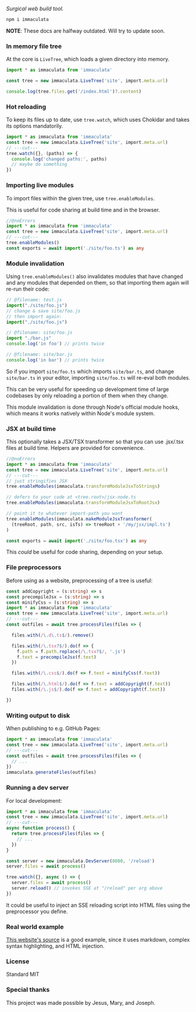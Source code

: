 *Surgical web build tool.*

```bash
npm i immaculata
```

**NOTE**: These docs are halfway outdated. Will try to update soon.

### In memory file tree

At the core is `LiveTree`, which loads a given directory into memory.

```typescript
import * as immaculata from 'immaculata'

const tree = new immaculata.LiveTree('site', import.meta.url)

console.log(tree.files.get('/index.html')?.content)
```

### Hot reloading

To keep its files up to date, use `tree.watch`, which uses Chokidar and takes its options mandatorily.

```typescript
import * as immaculata from 'immaculata'
const tree = new immaculata.LiveTree('site', import.meta.url)
// ---cut---
tree.watch({}, (paths) => {
  console.log('changed paths:', paths)
  // maybe do something
})
```

### Importing live modules

To import files within the given tree, use `tree.enableModules`.

This is useful for code sharing at build time and in the browser.

```typescript
//@noErrors
import * as immaculata from 'immaculata'
const tree = new immaculata.LiveTree('site', import.meta.url)
// ---cut---
tree.enableModules()
const exports = await import('./site/foo.ts') as any
```

### Module invalidation

Using `tree.enableModules()` also invalidates modules that have changed and any modules that depended on them, so that importing them again will re-run their code:

```typescript
// @filename: test.js
import("./site/foo.js")
// change & save site/foo.js
// then import again:
import("./site/foo.js")

// @filename: site/foo.js
import "./bar.js"
console.log('in foo') // prints twice

// @filename: site/bar.js
console.log('in bar') // prints twice
```


So if you import `site/foo.ts` which imports `site/bar.ts`, and change `site/bar.ts` in your editor, importing `site/foo.ts` will re-eval both modules.

This can be very useful for speeding up development time of large codebases by only reloading a portion of them when they change.

This module invalidation is done through Node's official module hooks, which means it works natively within Node's module system.

### JSX at build time

This optionally takes a JSX/TSX transformer so that you can use .jsx/.tsx files at build time. Helpers are provided for convenience.

```typescript
//@noErrors
import * as immaculata from 'immaculata'
const tree = new immaculata.LiveTree('site', import.meta.url)
// ---cut---
// just stringifies JSX
tree.enableModules(immaculata.transformModuleJsxToStrings)

// defers to your code at <tree.root>/jsx-node.ts
tree.enableModules(immaculata.transformModuleJsxToRootJsx)

// point it to whatever import-path you want
tree.enableModules(immaculata.makeModuleJsxTransformer(
  (treeRoot, path, src, isTs) => treeRoot + '/my/jsx/impl.ts')
)

const exports = await import('./site/foo.tsx') as any
```

This *could* be useful for code sharing, depending on your setup.

### File preprocessors

Before using as a website, preprocessing of a tree is useful:

```typescript
const addCopyright = (s:string) => s
const precompileJsx = (s:string) => s
const minifyCss = (s:string) => s
import * as immaculata from 'immaculata'
const tree = new immaculata.LiveTree('site', import.meta.url)
// ---cut---
const outfiles = await tree.processFiles(files => {

  files.with(/\.d\.ts$/).remove()

  files.with(/\.tsx?$/).do(f => {
    f.path = f.path.replace(/\.tsx?$/, '.js')
    f.text = precompileJsx(f.text)
  })

  files.with(/\.css$/).do(f => f.text = minifyCss(f.text))

  files.with(/\.html$/).do(f => f.text = addCopyright(f.text))
  files.with(/\.js$/).do(f => f.text = addCopyright(f.text))

})
```

### Writing output to disk

When publishing to e.g. GitHub Pages:

```typescript
import * as immaculata from 'immaculata'
const tree = new immaculata.LiveTree('site', import.meta.url)
// ---cut---
const outfiles = await tree.processFiles(files => {
  // ...
})
immaculata.generateFiles(outfiles)
```

### Running a dev server

For local development:

```typescript
import * as immaculata from 'immaculata'
const tree = new immaculata.LiveTree('site', import.meta.url)
// ---cut---
async function process() {
  return tree.processFiles(files => {
    // ...
  })
}

const server = new immaculata.DevServer(8080, '/reload')
server.files = await process()

tree.watch({}, async () => {
  server.files = await process()
  server.reload() // invokes SSE at "/reload" per arg above
})
```

It could be useful to inject an SSE reloading script into HTML files using the preprocessor you define.

### Real world example

[This website's source](https://github.com/thesoftwarephilosopher/immaculata.dev/blob/website/main.ts) is a good example, since it uses markdown, complex syntax highlighting, and HTML injection.

### License

Standard MIT

### Special thanks

This project was made possible by Jesus, Mary, and Joseph.
